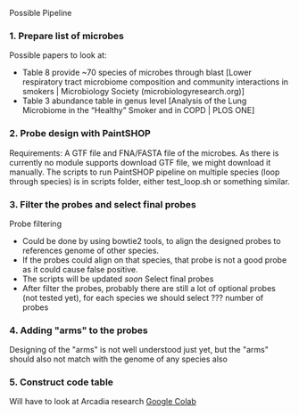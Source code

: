 Possible Pipeline
### 1. Prepare list of microbes
Possible papers to look at:
   - Table 8 provide ~70 species of microbes through blast [Lower respiratory tract microbiome composition and community interactions in smokers | Microbiology Society (microbiologyresearch.org)]
   -  Table 3 abundance table in genus level [Analysis of the Lung Microbiome in the “Healthy” Smoker and in COPD | PLOS ONE]
### 2. Probe design with PaintSHOP
 Requirements: A GTF file and FNA/FASTA file of the microbes.
 As there is currently no module supports download GTF file, we might download it manually.
 The scripts to run PaintSHOP pipeline on multiple species (loop through species) is in scripts folder, either test_loop.sh or something similar.
### 3. Filter the probes and select final probes
 Probe filtering
 - Could be done by using bowtie2 tools, to align the designed probes to references genome of other species.
 - If the probes could align on that species, that probe is not a good probe as it could cause false positive.
 - The scripts will be updated *soon*
 Select final probes
 - After filter the probes, probably there are still a lot of optional probes (not tested yet), for each species we should select ??? number of probes
### 4. Adding "arms" to the probes
Designing of the "arms" is not well understood just yet, but the "arms" should also not match with the genome of any species also
### 5. Construct code table
Will have to look at Arcadia research [Google Colab](https://colab.research.google.com/gist/jasegehring/87feac0f48971598cf63e9ef50626b08/encodingprobesfilteringandqc_20220512.ipynb)
